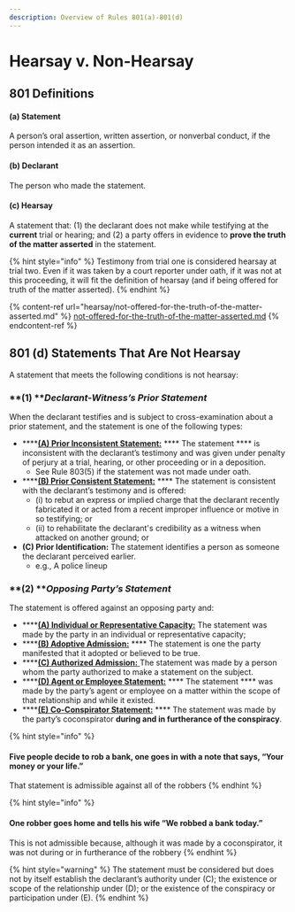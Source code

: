 ```yaml
---
description: Overview of Rules 801(a)-801(d)
---
```


# Hearsay v. Non-Hearsay

## 801 **Definitions**

#### **(a) Statement**

A person’s oral assertion, written assertion, or nonverbal conduct, if the person intended it as an assertion.

#### **(b) Declarant**

The person who made the statement.

#### **(c) Hearsay**

A statement that: (1) the declarant does not make while testifying at the **current** trial or hearing; and (2) a party offers in evidence to **prove the truth of the matter asserted** in the statement.&#x20;

{% hint style="info" %}
Testimony from trial one is considered hearsay at trial two. Even if it was taken by a court reporter under oath, if it was not at this proceeding, it will fit the definition of hearsay (and if being offered for truth of the matter asserted).&#x20;
{% endhint %}

{% content-ref url="hearsay/not-offered-for-the-truth-of-the-matter-asserted.md" %}
[not-offered-for-the-truth-of-the-matter-asserted.md](hearsay/not-offered-for-the-truth-of-the-matter-asserted.md)
{% endcontent-ref %}

## 801 (d) **Statements That Are Not Hearsay**

A statement that meets the following conditions is not hearsay:

### **(1) **_**Declarant-Witness’s Prior Statement**_

When the declarant testifies and is subject to cross-examination about a prior statement, and the statement is one of the following types:&#x20;

* ****[**(A) Prior Inconsistent Statement:**](hearsay/cases.md#prior-inconsistent-statement-rule-801-d-1-a) **** The statement **** is inconsistent with the declarant’s testimony and was given under penalty of perjury at a trial, hearing, or other proceeding or in a deposition.
  * See Rule 803(5) if the statement was not made under oath.&#x20;
* ****[**(B) Prior Consistent Statement:**](hearsay/cases.md#prior-consistent-statement-rule-801-d-1-b) **** The statement is consistent with the declarant’s testimony and is offered:
  * (i) to rebut an express or implied charge that the declarant recently fabricated it or acted from a recent improper influence or motive in so testifying; or
  * (ii) to rehabilitate the declarant's credibility as a witness when attacked on another ground; or
* **(C) Prior Identification:** The statement identifies a person as someone the declarant perceived earlier.
  * e.g., A police lineup

### **(2) **_**Opposing Party’s Statement**_

The statement is offered against an opposing party and:

* ****[**(A) Individual or Representative Capacity:**](hearsay/opposing-partys-statement.md#made-by-party-in-individual-or-representative-capacity) The statement was made by the party in an individual or representative capacity;
* ****[**(B) Adoptive Admission:**](hearsay/opposing-partys-statement.md#adoptive-admission) **** The statement is one the party manifested that it adopted or believed to be true.
* ****[**(C) Authorized Admission:** ](hearsay/opposing-partys-statement.md#authorized-admissions)The statement was made by a person whom the party authorized to make a statement on the subject.
* ****[**(D) Agent or Employee Statement:**](hearsay/opposing-partys-statement.md#statements-by-partys-agent-or-employee) **** The statement **** was made by the party’s agent or employee on a matter within the scope of that relationship and while it existed.
* ****[**(E)** **Co-Conspirator Statement:**](hearsay/opposing-partys-statement.md#co-conspirator-statement) **** The statement was made by the party’s coconspirator **during and in furtherance of the conspiracy**.

{% hint style="info" %}
#### Five people decide to rob a bank, one goes in with a note that says, “Your money or your life.”

That statement is admissible against all of the robbers
{% endhint %}

{% hint style="info" %}
#### One robber goes home and tells his wife “We robbed a bank today.”

This is not admissible because, although it was made by a coconspirator, it was not during or in furtherance of the robbery
{% endhint %}

{% hint style="warning" %}
The statement must be considered but does not by itself establish the declarant’s authority under (C); the existence or scope of the relationship under (D); or the existence of the conspiracy or participation under (E).&#x20;
{% endhint %}
